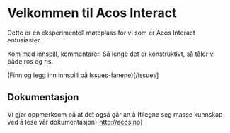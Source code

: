 # Velkommen til Acos Interact

Dette er en eksperimentell møteplass for vi som er Acos Interact entusiaster.

Kom med innspill, kommentarer. Så lenge det er konstruktivt, så tåler vi både ros og ris.

(Finn og legg inn innspill på Issues-fanene)[/issues]

## Dokumentasjon

Vi gjør oppmerksom på at det også går an å (tilegne seg masse kunnskap ved å lese vår dokumentasjon)[http://acos.no]



